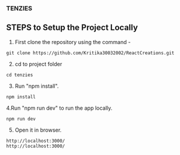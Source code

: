### TENZIES

## STEPS to Setup the Project Locally
 
1. First clone the repository using the command - 
```
git clone https://github.com/Kritika30032002/ReactCreations.git
```

2. cd to project folder
```
cd tenzies
```

3. Run "npm install".
```
npm install
```
4.Run "npm run dev" to run the app locally.
```
npm run dev
```

5. Open it in browser.
```
http://localhost:3000/ 
http://localhost:3000/
```
